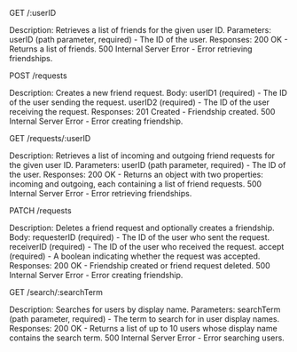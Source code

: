 GET /:userID

Description: Retrieves a list of friends for the given user ID.
Parameters: userID (path parameter, required) - The ID of the user.
Responses:
200 OK - Returns a list of friends.
500 Internal Server Error - Error retrieving friendships.

POST /requests

Description: Creates a new friend request.
Body:
userID1 (required) - The ID of the user sending the request.
userID2 (required) - The ID of the user receiving the request.
Responses:
201 Created - Friendship created.
500 Internal Server Error - Error creating friendship.

GET /requests/:userID

Description: Retrieves a list of incoming and outgoing friend requests for the given user ID.
Parameters: userID (path parameter, required) - The ID of the user.
Responses:
200 OK - Returns an object with two properties: incoming and outgoing, each containing a list of friend requests.
500 Internal Server Error - Error retrieving friendships.

PATCH /requests

Description: Deletes a friend request and optionally creates a friendship.
Body:
requesterID (required) - The ID of the user who sent the request.
receiverID (required) - The ID of the user who received the request.
accept (required) - A boolean indicating whether the request was accepted.
Responses:
200 OK - Friendship created or friend request deleted.
500 Internal Server Error - Error creating friendship.

GET /search/:searchTerm

Description: Searches for users by display name.
Parameters: searchTerm (path parameter, required) - The term to search for in user display names.
Responses:
200 OK - Returns a list of up to 10 users whose display name contains the search term.
500 Internal Server Error - Error searching users.